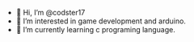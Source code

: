- 👋 Hi, I’m @codster17
- 👀 I’m interested in game development and arduino.
- 🌱 I’m currently learning c programing language.

<!---
codster17/codster17 is a ✨ special ✨ repository because its `README.md` (this file) appears on your GitHub profile.
You can click the Preview link to take a look at your changes.
--->
